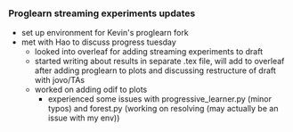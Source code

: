### Proglearn streaming experiments updates
- set up environment for Kevin's proglearn fork
- met with Hao to discuss progress tuesday 
  - looked into overleaf for adding streaming experiments to draft 
  - started writing about results in separate .tex file, will add to overleaf after adding proglearn to plots and discussing restructure of draft with jovo/TAs
  - worked on adding odif to plots 
    - experienced some issues with progressive_learner.py (minor typos) and forest.py (working on resolving (may actually be an issue with my env)) 
